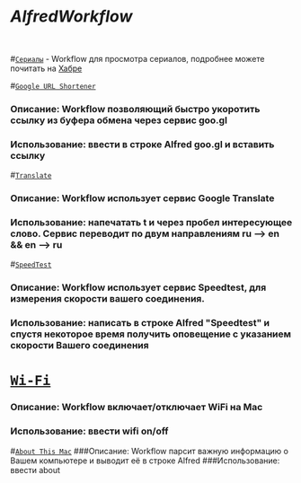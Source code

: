 # *AlfredWorkflow*
</br>

#[`Сериалы`](https://github.com/kochemasov/AlfredWorkflow/raw/master/Сериалы.alfredworkflow) - Workflow для просмотра сериалов, подробнее можете почитать на [Хабре](https://habrahabr.ru/post/305346/)


#[`Google URL Shortener`](https://github.com/kochemasov/AlfredWorkflow/raw/master/Google%20URL%20Shortener.alfredworkflow)
### Описание: Workflow позволяющий быстро укоротить ссылку из буфера обмена через сервис goo.gl
### Использование: ввести в строке Alfred goo.gl и вставить ссылку


#[`Translate`](https://github.com/kochemasov/AlfredWorkflow/raw/master/Translate.alfredworkflow)
### Описание: Workflow использует сервис Google Translate
### Использование: напечатать t и через пробел интересующее слово. Сервис переводит по двум направлениям ru —> en && en —> ru

#[`SpeedTest`](https://github.com/kochemasov/AlfredWorkflow/raw/master/SpeedTest.alfredworkflow)
### Описание: Workflow использует сервис Speedtest, для измерения скорости вашего соединения. 
### Использование: написать в строке Alfred "Speedtest" и спустя некоторое время получить оповещение с указанием скорости Вашего соединения

# [`Wi-Fi`](https://github.com/kochemasov/AlfredWorkflow/raw/master/Wi-Fi.alfredworkflow)
### Описание: Workflow включает/отключает WiFi на Mac
### Использование: ввести wifi on/off

#[`About This Mac`](https://github.com/kochemasov/AlfredWorkflow/raw/master/About%20This%20Mac.alfredworkflow)
###Описание: Workflow парсит важную информацию о Вашем компьютере и выводит её в строке Alfred
###Использование: ввести about